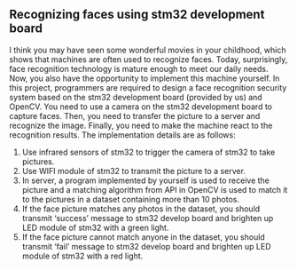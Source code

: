 <!--
 * @Organization: SUSTech
 * @Author: nanoseeds
 * @Date: 2020-05-07 10:37:43
 * @LastEditTime: 2020-05-07 10:39:28
 * @License: CC-BY-NC-SA_V4_0 or any later version 
 -->
## Recognizing faces using stm32 development board
I think you may have seen some wonderful movies in your childhood, which shows that machines are often used to recognize faces. Today, surprisingly, face recognition technology is mature enough to meet our daily needs. Now, you also have the opportunity to implement this machine yourself. In this project, programmers are required to design a face recognition security system based on the stm32 development board (provided by us) and OpenCV. You need to use a camera on the stm32 development board to capture faces. Then, you need to transfer the picture to a server and recognize the image. Finally, you need to make the machine react to the recognition results. The implementation details are as follows: 
1.  Use infrared sensors of stm32 to trigger the camera of stm32 to take pictures.
2.  Use WIFI module of stm32 to transmit the picture to a server.
3.  In server, a program implemented by yourself is used to receive the picture and a matching algorithm from API in OpenCV is used to match it to the pictures in a dataset containing more than 10 photos.
4.  If the face picture matches any photos in the dataset, you should transmit ‘success’ message to stm32 develop board and brighten up LED module of stm32 with a green light.
5.  If the face picture cannot match anyone in the dataset, you should transmit ‘fail’ message to stm32 develop board and brighten up LED module of stm32 with a red light.

